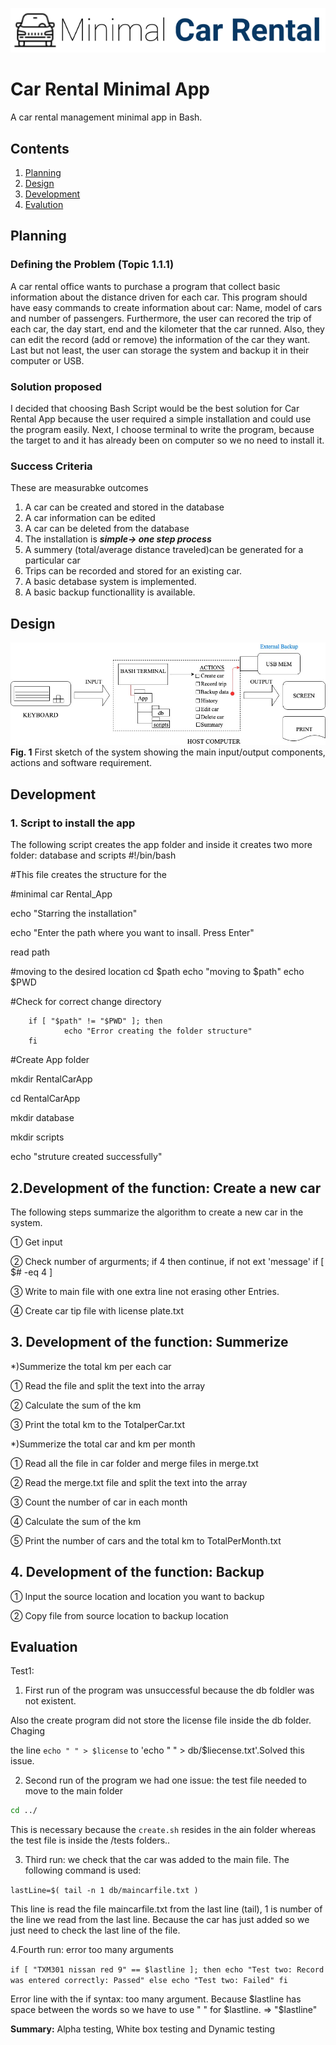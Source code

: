 ![CarRental](logo.png)

Car Rental Minimal App
===========================

A car rental management minimal app in Bash.

Contents
-----
  1. [Planning](#planning)
  1. [Design](#design)
  1. [Development](#development)
  1. [Evalution](#evaluation)

Planning
----------
### Defining the Problem (Topic 1.1.1)
 A car rental office wants to purchase a program that collect basic information about the distance driven for each car. This program should have easy commands to create information about car: Name, model of cars and number of passengers. Furthermore, the user can recored the trip of each car, the day start, end and the kilometer that the car runned.  Also, they can edit the record (add or remove) the information of the car they want. Last but not least, the user can storage the system and backup it in their computer or USB. 
 
### Solution proposed
 I decided that choosing Bash Script would be the best solution for Car Rental App because the user required a simple installation and could use the program easily. Next, I choose terminal to write the program, because the target to       and it has already been on computer so we no need to install it. 
 
### Success Criteria
 These are measurabke outcomes
 1. A car can be created and stored in the database
 1. A car information can be edited
 1. A car can be deleted from the database
 1. The installation is ***simple-> one step process***
 1. A summery (total/average distance traveled)can be generated for a particular car
 1. Trips can be recorded and stored for an existing car.
 1. A basic detabase system is implemented.
 1. A basic backup functionallity is available.
 
Design
---------
![SystemDiagram](Diagram.png)
**Fig. 1** First sketch of the system showing the main input/output components, actions and software requirement.

Development
--------
### 1. Script to install the app
The following script creates the app folder and inside it creates two more folder: database and scripts
#!/bin/bash

#This file creates the structure for the

#minimal car Rental_App

echo "Starring the installation"

echo "Enter the path where you want to insall. Press Enter"

read path

#moving to the desired location
cd $path
echo "moving to $path"
echo $PWD

#Check for correct change directory   

        if [ "$path" != "$PWD" ]; then
                echo "Error creating the folder structure"
        fi

#Create App folder

mkdir RentalCarApp

cd RentalCarApp

mkdir database

mkdir scripts

echo "struture created successfully"

## 2.Development of the function: Create a new car
The following steps summarize the algorithm to create a new car in the system. 

① Get input

② Check number of argurments; if 4 then continue, if not ext 'message'
    if [ $# -eq 4 ]

③ Write to main file with one extra line not erasing other Entries.

④ Create car tip file with license plate.txt

## 3. Development of the function: Summerize

*)Summerize the total km per each car

  ① Read the file and split the text into the array
  
  ② Calculate the sum of the km
  
  ③ Print the total km to the TotalperCar.txt

 *)Summerize the total car and km per month
 
 ① Read all the file in car folder and merge files in merge.txt
 
 ② Read the merge.txt file and split the text into the array
 
 ③ Count the number of car in each month
 
 ④ Calculate the sum of the km
 
 ⑤ Print the number of cars and the total km to TotalPerMonth.txt
 
## 4. Development of the function: Backup

① Input the source location and location you want to backup

② Copy file from source location to backup location
  
Evaluation
-----------

Test1:

1. First run of the program was unsuccessful because the db foldler was not existent.

Also the create program did not store the license file inside the db folder. Chaging

the line `echo " " > $license` to 'echo " " > db/$liecense.txt'.Solved this issue.

2. Second run of the program we had one issue: the test file needed to move to the main folder 

```.sh
cd ../
```

This is necessary because the `create.sh` resides in the ain folder whereas the test file is inside the /tests folders..

3. Third run: we check that the car was added to the main file. The following command is used:

`lastLine=$( tail -n 1 db/maincarfile.txt )
`

This line is read the file maincarfile.txt from the last line (tail), 1 is number of the line we read from the last line. Because the car has just added so we just need to check the last line of the file. 

4.Fourth run: error too many arguments

`if [ "TXM301 nissan red 9" == $lastline ]; then
        echo "Test two: Record was entered correctly: Passed"
else
        echo "Test two: Failed"
fi
`

Error line with the if syntax: too many argument. Because $lastline has space between the words so we have to use " " for $lastline. => "$lastline"

**Summary:** Alpha testing, White box testing and Dynamic testing 
